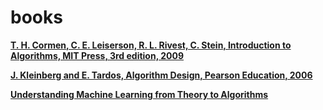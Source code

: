 # books
**[T. H. Cormen, C. E. Leiserson, R. L. Rivest, C. Stein, Introduction to Algorithms, MIT Press, 3rd edition, 2009](https://github.com/yanllearnn/books/blob/main/Theory/Algorithms/Introduction%20to%20Algorithms%2C%20MIT%20Press%2C%203rd%20edition%2C%202009.pdf)**

**[J. Kleinberg and E. Tardos, Algorithm Design, Pearson Education, 2006](https://github.com/yanllearnn/books/blob/main/Theory/Algorithms/Algorithm%20Design.pdf)**

**[Understanding Machine Learning from Theory to Algorithms](https://github.com/yanllearnn/books/blob/main/Applications/understanding-machine-learning-theory-algorithms.pdf)** 
